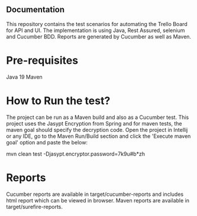 ## Documentation
This repository contains the test scenarios for automating the Trello Board for API and UI.
The implementation is using Java, Rest Assured, selenium and Cucumber BDD. Reports are generated by Cucumber as well as Maven.

# Pre-requisites
Java 19
Maven 

# How to Run the test?
The project can be run as a Maven build and also as a Cucumber test.
This project uses the Jasypt Encryption from Spring and for maven tests, the maven goal should specify the decryption 
code.
Open the project in Intellij or any IDE, go to the Maven Run/Build section and click the 'Execute maven goal' option and paste the below:

mvn clean test -Djasypt.encryptor.password=7k9u#b*zh

# Reports
Cucumber reports are available in target/cucumber-reports and includes html report which can be viewed in browser.
Maven reports are available in target/surefire-reports.
